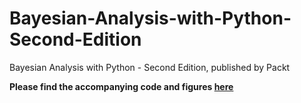 # Bayesian-Analysis-with-Python-Second-Edition
Bayesian Analysis with Python - Second Edition, published by Packt


**Please find the accompanying code and figures [here](https://github.com/aloctavodia/BAP)**
